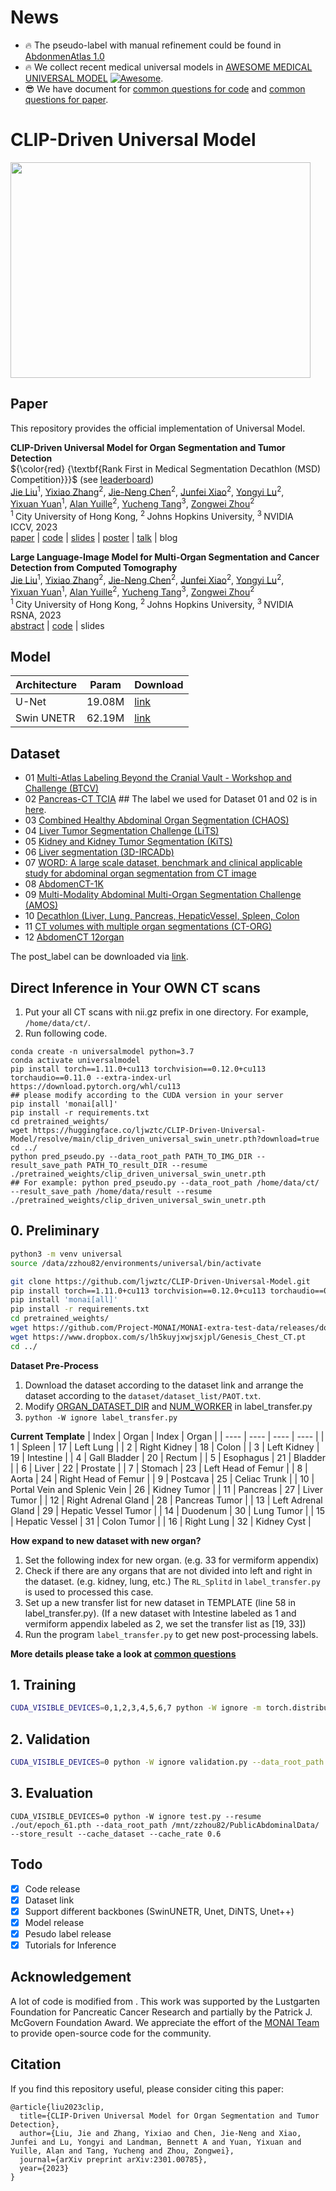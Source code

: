# News
 - 🔥 The pseudo-label with manual refinement could be found in [AbdonmenAtlas 1.0](https://github.com/MrGiovanni/AbdomenAtlas)
 - 🔥 We collect recent medical universal models in [AWESOME MEDICAL UNIVERSAL MODEL](documents/awesome.md) [![Awesome](https://awesome.re/badge.svg)](https://awesome.re).
 - 😎 We have document for [common questions for code](documents/common_code_questions.md) and [common questions for paper](documents/common_paper_questions.md).

# CLIP-Driven Universal Model

<img src="teaser_fig.png" width = "480" height = "345" alt="" align=center />

## Paper
This repository provides the official implementation of Universal Model.

<b>CLIP-Driven Universal Model for Organ Segmentation and Tumor Detection</b> <br/>
${\color{red} {\textbf{Rank First in Medical Segmentation Decathlon (MSD) Competition}}}$ (see [leaderboard](https://decathlon-10.grand-challenge.org/evaluation/challenge/leaderboard/)) <br/>
[Jie Liu](https://ljwztc.github.io)<sup>1</sup>, [Yixiao Zhang](https://scholar.google.com/citations?hl=en&user=lU3wroMAAAAJ)<sup>2</sup>, [Jie-Neng Chen](https://scholar.google.com/citations?hl=en&user=yLYj88sAAAAJ)<sup>2</sup>,  [Junfei Xiao](https://lambert-x.github.io)<sup>2</sup>, [Yongyi Lu](https://scholar.google.com/citations?hl=en&user=rIJ99V4AAAAJ)<sup>2</sup>, <br/>
[Yixuan Yuan](https://scholar.google.com.au/citations?user=Aho5Jv8AAAAJ&hl=en)<sup>1</sup>, [Alan Yuille](https://scholar.google.com/citations?user=FJ-huxgAAAAJ&hl=en)<sup>2</sup>, [Yucheng Tang](https://tangy5.github.io)<sup>3</sup>, [Zongwei Zhou](https://www.zongweiz.com)<sup>2</sup> <br/>
<sup>1 </sup>City University of Hong Kong,   <sup>2 </sup>Johns Hopkins University,   <sup>3 </sup>NVIDIA <br/>
ICCV, 2023 <br/>
[paper](https://arxiv.org/pdf/2301.00785.pdf) | [code](https://github.com/ljwztc/CLIP-Driven-Universal-Model) | [slides](https://github.com/ljwztc/CLIP-Driven-Universal-Model/blob/main/documents/slides.pdf) | [poster](https://github.com/ljwztc/CLIP-Driven-Universal-Model/blob/main/documents/poster.pdf) | [talk](https://www.youtube.com/watch?v=bJpI9tCTsuA) | blog

<b>Large Language-Image Model for Multi-Organ Segmentation and Cancer Detection from Computed Tomography</b> <br/>
[Jie Liu](https://ljwztc.github.io)<sup>1</sup>, [Yixiao Zhang](https://scholar.google.com/citations?hl=en&user=lU3wroMAAAAJ)<sup>2</sup>, [Jie-Neng Chen](https://scholar.google.com/citations?hl=en&user=yLYj88sAAAAJ)<sup>2</sup>,  [Junfei Xiao](https://lambert-x.github.io)<sup>2</sup>, [Yongyi Lu](https://scholar.google.com/citations?hl=en&user=rIJ99V4AAAAJ)<sup>2</sup>, <br/>
[Yixuan Yuan](https://scholar.google.com.au/citations?user=Aho5Jv8AAAAJ&hl=en)<sup>1</sup>, [Alan Yuille](https://scholar.google.com/citations?user=FJ-huxgAAAAJ&hl=en)<sup>2</sup>, [Yucheng Tang](https://tangy5.github.io)<sup>3</sup>, [Zongwei Zhou](https://www.zongweiz.com)<sup>2</sup> <br/>
<sup>1 </sup>City University of Hong Kong,   <sup>2 </sup>Johns Hopkins University,   <sup>3 </sup>NVIDIA <br/>
RSNA, 2023 <br/>
[abstract](https://github.com/ljwztc/CLIP-Driven-Universal-Model/blob/main/documents/rnsa_abstract.pdf) | [code](https://github.com/ljwztc/CLIP-Driven-Universal-Model) | slides

## Model

| Architecture | Param | Download |
|  ----  | ----  |  ----  |
| U-Net  | 19.08M | [link](https://huggingface.co/ljwztc/CLIP-Driven-Universal-Model/resolve/main/clip_driven_universal_unet.pth?download=true) |
| Swin UNETR | 62.19M | [link](https://huggingface.co/ljwztc/CLIP-Driven-Universal-Model/resolve/main/clip_driven_universal_swin_unetr.pth?download=true) |

## Dataset
- 01 [Multi-Atlas Labeling Beyond the Cranial Vault - Workshop and Challenge (BTCV)](https://www.synapse.org/#!Synapse:syn3193805/wiki/217789)
- 02 [Pancreas-CT TCIA](https://wiki.cancerimagingarchive.net/display/Public/Pancreas-CT)  ## The label we used for Dataset 01 and 02 is in [here](https://zenodo.org/records/1169361).
- 03 [Combined Healthy Abdominal Organ Segmentation (CHAOS)](https://chaos.grand-challenge.org/Combined_Healthy_Abdominal_Organ_Segmentation/)
- 04 [Liver Tumor Segmentation Challenge (LiTS)](https://competitions.codalab.org/competitions/17094#learn_the_details)
- 05 [Kidney and Kidney Tumor Segmentation (KiTS)](https://kits21.kits-challenge.org/participate#download-block)
- 06 [Liver segmentation (3D-IRCADb)](https://www.ircad.fr/research/data-sets/liver-segmentation-3d-ircadb-01/)
- 07 [WORD: A large scale dataset, benchmark and clinical applicable study for abdominal organ segmentation from CT image](https://github.com/HiLab-git/WORD)
- 08 [AbdomenCT-1K](https://github.com/JunMa11/AbdomenCT-1K)
- 09 [Multi-Modality Abdominal Multi-Organ Segmentation Challenge (AMOS)](https://amos22.grand-challenge.org)
- 10 [Decathlon (Liver, Lung, Pancreas, HepaticVessel, Spleen, Colon](https://drive.google.com/drive/folders/1HqEgzS8BV2c7xYNrZdEAnrHk7osJJ--2)
- 11 [CT volumes with multiple organ segmentations (CT-ORG)](https://wiki.cancerimagingarchive.net/pages/viewpage.action?pageId=61080890)
- 12 [AbdomenCT 12organ](https://zenodo.org/records/7860267)

The post_label can be downloaded via [link](https://portland-my.sharepoint.com/:u:/g/personal/jliu288-c_my_cityu_edu_hk/EX04Ilv4zh1Lm_HB0wnpaykB4Slef043RVWhX3lN05gylw?e=qG0DOS).

## Direct Inference in Your OWN CT scans
1. Put your all CT scans with nii.gz prefix in one directory. For example, `/home/data/ct/`.  
2. Run following code.  

```
conda create -n universalmodel python=3.7
conda activate universalmodel
pip install torch==1.11.0+cu113 torchvision==0.12.0+cu113 torchaudio==0.11.0 --extra-index-url https://download.pytorch.org/whl/cu113 
## please modify according to the CUDA version in your server
pip install 'monai[all]'
pip install -r requirements.txt
cd pretrained_weights/
wget https://huggingface.co/ljwztc/CLIP-Driven-Universal-Model/resolve/main/clip_driven_universal_swin_unetr.pth?download=true
cd ../
python pred_pseudo.py --data_root_path PATH_TO_IMG_DIR --result_save_path PATH_TO_result_DIR --resume ./pretrained_weights/clip_driven_universal_swin_unetr.pth
## For example: python pred_pseudo.py --data_root_path /home/data/ct/ --result_save_path /home/data/result --resume ./pretrained_weights/clip_driven_universal_swin_unetr.pth
```

## 0. Preliminary
```bash
python3 -m venv universal
source /data/zzhou82/environments/universal/bin/activate

git clone https://github.com/ljwztc/CLIP-Driven-Universal-Model.git
pip install torch==1.11.0+cu113 torchvision==0.12.0+cu113 torchaudio==0.11.0 --extra-index-url https://download.pytorch.org/whl/cu113
pip install 'monai[all]'
pip install -r requirements.txt
cd pretrained_weights/
wget https://github.com/Project-MONAI/MONAI-extra-test-data/releases/download/0.8.1/swin_unetr.base_5000ep_f48_lr2e-4_pretrained.pt
wget https://www.dropbox.com/s/lh5kuyjxwjsxjpl/Genesis_Chest_CT.pt
cd ../
```

**Dataset Pre-Process**  
1. Download the dataset according to the dataset link and arrange the dataset according to the `dataset/dataset_list/PAOT.txt`.  
2. Modify [ORGAN_DATASET_DIR](https://github.com/ljwztc/CLIP-Driven-Universal-Model/blob/main/label_transfer.py#L51C1-L51C18) and [NUM_WORKER](https://github.com/ljwztc/CLIP-Driven-Universal-Model/blob/main/label_transfer.py#L53) in label_transfer.py  
3. `python -W ignore label_transfer.py`


**Current Template**
|  Index   | Organ  | Index | Organ |
|  ----  | ----  |  ----  | ----  |
| 1  | Spleen | 17 | Left Lung |
| 2  | Right Kidney | 18  | Colon |
| 3  | Left Kidney | 19  | Intestine |
| 4  | Gall Bladder | 20  | Rectum |
| 5  | Esophagus | 21  | Bladder |
| 6  | Liver | 22  | Prostate |
| 7  | Stomach | 23  | Left Head of Femur |
| 8  | Aorta | 24  | Right Head of Femur |
| 9  | Postcava | 25  | Celiac Trunk |
| 10  | Portal Vein and Splenic Vein | 26  | Kidney Tumor |
| 11  | Pancreas | 27  | Liver Tumor |
| 12  | Right Adrenal Gland | 28  | Pancreas Tumor |
| 13  | Left Adrenal Gland | 29  | Hepatic Vessel Tumor |
| 14  | Duodenum | 30  | Lung Tumor |
| 15  | Hepatic Vessel | 31  | Colon Tumor |
| 16  | Right Lung | 32  | Kidney Cyst |

**How expand to new dataset with new organ?**
1. Set the following index for new organ. (e.g. 33 for vermiform appendix)  
2. Check if there are any organs that are not divided into left and right in the dataset. (e.g. kidney, lung, etc.) The `RL_Splitd` in `label_transfer.py` is used to processed this case.  
3. Set up a new transfer list for new dataset in TEMPLATE (line 58 in label_transfer.py). (If a new dataset with Intestine labeled as 1 and vermiform appendix labeled as 2, we set the transfer list as [19, 33])  
4. Run the program `label_transfer.py` to get new post-processing labels.  

**More details please take a look at [common questions](documents/common_questions.md)**

## 1. Training

```bash
CUDA_VISIBLE_DEVICES=0,1,2,3,4,5,6,7 python -W ignore -m torch.distributed.launch --nproc_per_node=8 --master_port=1234 train.py --dist True --data_root_path /mnt/zzhou82/PublicAbdominalData/ --num_workers 12 --num_samples 4 --cache_dataset --cache_rate 0.6 --uniform_sample
```

## 2. Validation

```bash
CUDA_VISIBLE_DEVICES=0 python -W ignore validation.py --data_root_path /mnt/zzhou82/PublicAbdominalData/ --start_epoch 10 --end_epoch 40 --epoch_interval 10 --cache_dataset --cache_rate 0.6
```

## 3. Evaluation
```
CUDA_VISIBLE_DEVICES=0 python -W ignore test.py --resume ./out/epoch_61.pth --data_root_path /mnt/zzhou82/PublicAbdominalData/ --store_result --cache_dataset --cache_rate 0.6
```

## Todo
- [x] Code release
- [x] Dataset link
- [x] Support different backbones (SwinUNETR, Unet, DiNTS, Unet++)
- [x] Model release
- [x] Pesudo label release
- [x] Tutorials for Inference

## Acknowledgement

A lot of code is modified from . This work was supported by the Lustgarten Foundation for Pancreatic Cancer Research and partially by the Patrick J. McGovern Foundation Award. We appreciate the effort of the [MONAI Team](https://github.com/Project-MONAI/MONAI) to provide open-source code for the community.

## Citation

If you find this repository useful, please consider citing this paper:
```
@article{liu2023clip,
  title={CLIP-Driven Universal Model for Organ Segmentation and Tumor Detection},
  author={Liu, Jie and Zhang, Yixiao and Chen, Jie-Neng and Xiao, Junfei and Lu, Yongyi and Landman, Bennett A and Yuan, Yixuan and Yuille, Alan and Tang, Yucheng and Zhou, Zongwei},
  journal={arXiv preprint arXiv:2301.00785},
  year={2023}
}
```

